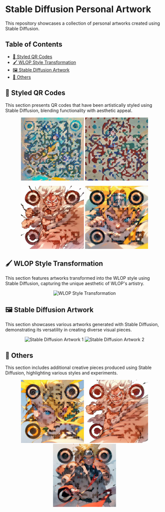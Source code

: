 # Stable Diffusion Personal Artwork

This repository showcases a collection of personal artworks created using Stable Diffusion.
## Table of Contents

- [🎨 Styled QR Codes](#-styled-qr-codes)
- [🖌️ WLOP Style Transformation](#%EF%B8%8F-wlop-style-transformation)
- [🖼️ Stable Diffusion Artwork](#%EF%B8%8F-stable-diffusion-artwork)
- [🌟 Others](#-others)

## 🎨 Styled QR Codes

This section presents QR codes that have been artistically styled using Stable Diffusion, blending functionality with aesthetic appeal.

<p align="center">
  <img src="./data/qr1.JPG" alt="Styled QR Code 1" width="200">
  <img src="./data/qr2.JPG" alt="Styled QR Code 2" width="200">
</p>
<p align="center">
  <img src="./data/qr3.JPG" alt="Styled QR Code 3" width="200">
  <img src="./data/qr6.JPG" alt="Styled QR Code 4" width="200">
</p>

## 🖌️ WLOP Style Transformation

This section features artworks transformed into the WLOP style using Stable Diffusion, capturing the unique aesthetic of WLOP's artistry.

<p align="center">
  <img src="./data/wlop.png" alt="WLOP Style Transformation" width="400">
</p>

## 🖼️ Stable Diffusion Artwork

This section showcases various artworks generated with Stable Diffusion, demonstrating its versatility in creating diverse visual pieces.

<p align="center">
  <img src="./data/br1.png" alt="Stable Diffusion Artwork 1" width="300">
  <img src="./data/br2.png" alt="Stable Diffusion Artwork 2" width="300">
</p>

## 🌟 Others

This section includes additional creative pieces produced using Stable Diffusion, highlighting various styles and experiments.

<p align="center">
  <img src="./data/qr5.JPG" alt="Other Artwork 1" width="200">
  <img src="./data/qr4.JPG" alt="Other Artwork 2" width="200">
  <img src="./data/qr7.JPG" alt="Other Artwork 3" width="200">
</p>
